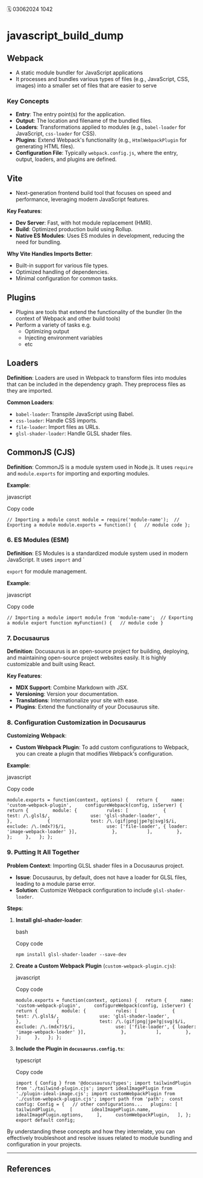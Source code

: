 🗓️ 03062024 1042

# javascript_build_dump

## Webpack

- A static module bundler for JavaScript applications
- It processes and bundles various types of files (e.g., JavaScript, CSS, images) into a smaller set of files that are easier to serve

### Key Concepts

- **Entry**: The entry point(s) for the application.
- **Output**: The location and filename of the bundled files.
- **Loaders**: Transformations applied to modules (e.g., `babel-loader` for JavaScript, `css-loader` for CSS).
- **Plugins**: Extend Webpack's functionality (e.g., `HtmlWebpackPlugin` for generating HTML files).
- **Configuration File**: Typically `webpack.config.js`, where the entry, output, loaders, and plugins are defined.

## Vite

- Next-generation frontend build tool that focuses on speed and performance, leveraging modern JavaScript features.

**Key Features**:

- **Dev Server**: Fast, with hot module replacement (HMR).
- **Build**: Optimized production build using Rollup.
- **Native ES Modules**: Uses ES modules in development, reducing the need for bundling.

**Why Vite Handles Imports Better**:

- Built-in support for various file types.
- Optimized handling of dependencies.
- Minimal configuration for common tasks.

## Plugins

- Plugins are tools that extend the functionality of the bundler (In the context of Webpack and other build tools)
- Perform a variety of tasks e.g.
  - Optimizing output
  - Injecting environment variables
  - etc

## Loaders

**Definition**: Loaders are used in Webpack to transform files into modules that can be included in the dependency graph. They preprocess files as they are imported.

**Common Loaders**:

- `babel-loader`: Transpile JavaScript using Babel.
- `css-loader`: Handle CSS imports.
- `file-loader`: Import files as URLs.
- `glsl-shader-loader`: Handle GLSL shader files.

## CommonJS (CJS)

**Definition**: CommonJS is a module system used in Node.js. It uses `require` and `module.exports` for importing and exporting modules.

**Example**:

javascript

Copy code

`// Importing a module const module = require('module-name');  // Exporting a module module.exports = function() {   // module code };`

### 6. ES Modules (ESM)

**Definition**: ES Modules is a standardized module system used in modern JavaScript. It uses `import` and `

`export` for module management.

**Example**:

javascript

Copy code

`// Importing a module import module from 'module-name';  // Exporting a module export function myFunction() {   // module code }`

### 7. Docusaurus

**Definition**: Docusaurus is an open-source project for building, deploying, and maintaining open-source project websites easily. It is highly customizable and built using React.

**Key Features**:

- **MDX Support**: Combine Markdown with JSX.
- **Versioning**: Version your documentation.
- **Translations**: Internationalize your site with ease.
- **Plugins**: Extend the functionality of your Docusaurus site.

### 8. Configuration Customization in Docusaurus

**Customizing Webpack**:

- **Custom Webpack Plugin**: To add custom configurations to Webpack, you can create a plugin that modifies Webpack's configuration.

**Example**:

javascript

Copy code

`module.exports = function(context, options) {   return {     name: 'custom-webpack-plugin',     configureWebpack(config, isServer) {       return {         module: {           rules: [             {               test: /\.glsl$/,               use: 'glsl-shader-loader',             },             {               test: /\.(gif|png|jpe?g|svg)$/i,               exclude: /\.(mdx?)$/i,               use: ['file-loader', { loader: 'image-webpack-loader' }],             },           ],         },       };     },   }; };`

### 9. Putting It All Together

**Problem Context**: Importing GLSL shader files in a Docusaurus project.

- **Issue**: Docusaurus, by default, does not have a loader for GLSL files, leading to a module parse error.
- **Solution**: Customize Webpack configuration to include `glsl-shader-loader`.

**Steps**:

1. **Install glsl-shader-loader**:

   bash

   Copy code

   `npm install glsl-shader-loader --save-dev`

2. **Create a Custom Webpack Plugin** (`custom-webpack-plugin.cjs`):

   javascript

   Copy code

   `module.exports = function(context, options) {   return {     name: 'custom-webpack-plugin',     configureWebpack(config, isServer) {       return {         module: {           rules: [             {               test: /\.glsl$/,               use: 'glsl-shader-loader',             },             {               test: /\.(gif|png|jpe?g|svg)$/i,               exclude: /\.(mdx?)$/i,               use: ['file-loader', { loader: 'image-webpack-loader' }],             },           ],         },       };     },   }; };`

3. **Include the Plugin in `docusaurus.config.ts`**:

   typescript

   Copy code

   `import { Config } from '@docusaurus/types'; import tailwindPlugin from './tailwind-plugin.cjs'; import idealImagePlugin from './plugin-ideal-image.cjs'; import customWebpackPlugin from './custom-webpack-plugin.cjs'; import path from 'path';  const config: Config = {   // other configurations...   plugins: [     tailwindPlugin,     [       idealImagePlugin.name,       idealImagePlugin.options,     ],     customWebpackPlugin,   ], };  export default config;`

By understanding these concepts and how they interrelate, you can effectively troubleshoot and resolve issues related to module bundling and configuration in your projects.

---

## References

